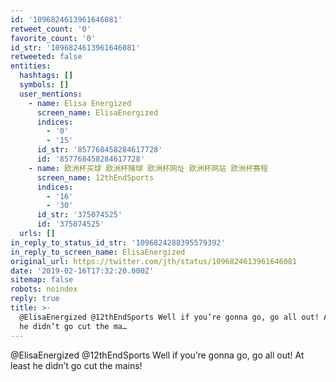 ```yaml
---
id: '1096824613961646081'
retweet_count: '0'
favorite_count: '0'
id_str: '1096824613961646081'
retweeted: false
entities:
  hashtags: []
  symbols: []
  user_mentions:
    - name: Elisa Energized
      screen_name: ElisaEnergized
      indices:
        - '0'
        - '15'
      id_str: '857768458284617728'
      id: '857768458284617728'
    - name: 欧洲杯买球 欧洲杯赌球 欧洲杯网址 欧洲杯网站 欧洲杯赛程
      screen_name: 12thEndSports
      indices:
        - '16'
        - '30'
      id_str: '375074525'
      id: '375074525'
  urls: []
in_reply_to_status_id_str: '1096824288395579392'
in_reply_to_screen_name: ElisaEnergized
original_url: https://twitter.com/jth/status/1096824613961646081
date: '2019-02-16T17:32:20.000Z'
sitemap: false
robots: noindex
reply: true
title: >-
  @ElisaEnergized @12thEndSports Well if you’re gonna go, go all out! At least
  he didn’t go cut the ma…
---
```


@ElisaEnergized @12thEndSports Well if you’re gonna go, go all out! At least he didn’t go cut the mains!